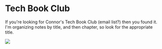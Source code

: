 # Tech Book Club

If you're looking for Connor's Tech Book Club (email list?) then you found it. I'm organizing notes by title, and then chapter, so look for the appropriate title.

![](https://media.tenor.com/H_5iCQsac2oAAAAC/john-travolta-meme.gif)